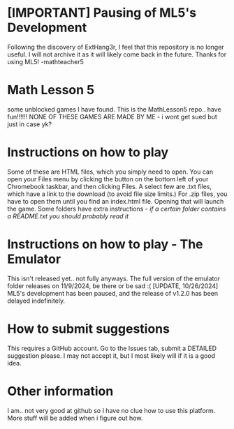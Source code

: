 # [IMPORTANT] Pausing of ML5's Development
Following the discovery of ExtHang3r, I feel that this repository is no longer useful. I will not archive it as it will likely come back in the future. Thanks for using ML5! -mathteacher5
# Math Lesson 5
some unblocked games I have found.
This is the MathLesson5 repo.. have fun!!!!!! 
NONE OF THESE GAMES ARE MADE BY ME - i wont get sued but just in case yk?
# Instructions on how to play
Some of these are HTML files, which you simply need to open. You can open your Files menu by clicking the button on the bottom left of your Chromebook taskbar, and then clicking Files. A select few are .txt files, which have a link to the download (to avoid file size limits.) For .zip files, you have to open them until you find an index.html file. Opening that will launch the game. Some folders have extra instructions - *if a certain folder contains a README.txt you should probably read it*
# Instructions on how to play - The Emulator
This isn't released yet.. not fully anyways. The full version of the emulator folder releases on 11/9/2024, be there or be sad :(
[UPDATE, 10/26/2024] ML5's development has been paused, and the release of v1.2.0 has been delayed indefinitely.
# How to submit suggestions
This requires a GitHub account. Go to the Issues tab, submit a DETAILED suggestion please. I may not accept it, but I most likely will if it is a good idea.
# Other information
I am.. not very good at github so I have no clue how to use this platform. More stuff will be added when i figure out how.
